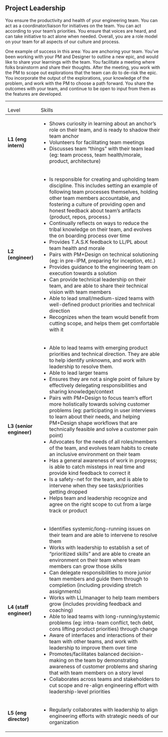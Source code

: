 <!--- This file was GENERATED.  Do not edit it directly.  Instead, edit the corresponding YAML file --->
## Project Leadership


You ensure the productivity and health of your engineering team. You can act as a coordinator/liaison for initiatives on the team. You can act according to your team’s priorities. You ensure that voices are heard, and can take initiative to act alone when needed. Overall, you are a role model on your team for all aspects of our culture and process.

One example of success in this area: You are anchoring your team. You’ve been working with your PM and Designer to outline a new epic, and would like to share your learnings with the team. You facilitate a meeting where folks brainstorm and share their thoughts. After the meeting, you work with the PM to scope out explorations that the team can do to de-risk the epic. You incorporate the output of the explorations, your knowledge of the problem, and work with the PM to choose a path forward. You share the outcomes with your team, and continue to be open to input from them as the features are developed.

---

<table>
<tbody>

<thead>
<td>Level</td><td>Skills</td>
</thead>

<tr>
<td><strong>L1 (eng intern)</strong></td>
<td valign="top"><ul>
  <li>Shows curiosity in learning about an anchor’s role on their team, and is ready to shadow their team anchor</li>

  <li>Volunteers for facilitating team meetings</li>

  <li>Discusses team “things” with their team lead (eg: team process, team health/morale, product, architecture)</li>
</ul></td>
</tr>

<tr>
<td><strong>L2 (engineer)</strong></td>
<td valign="top"><ul>
  <li>Is responsible for creating and upholding team discipline. This includes setting an example of following team processes themselves, holding other team members accountable, and fostering a culture of providing open and honest feedback about team’s artifacts (product, repos, process.)</li>

  <li>Continually reflects on ways to reduce the tribal knowledge on their team, and evolves the on boarding process over time</li>

  <li>Provides T.A.S.K feedback to LL/PL about team health and morale</li>

  <li>Pairs with PM+Design on technical solutioning (eg: in pre-IPM, preparing for inception, etc.)</li>

  <li>Provides guidance to the engineering team on execution towards a solution</li>

  <li>Can provide technical leadership on their team, and are able to share their technical vision with team members</li>

  <li>Able to lead small/medium-sized teams with well-defined product priorities and technical direction</li>

  <li>Recognizes when the team would benefit from cutting scope, and helps them get comfortable with it</li>
</ul></td>
</tr>

<tr>
<td><strong>L3 (senior engineer)</strong></td>
<td valign="top"><ul>
  <li>Able to lead teams with emerging product priorities and technical direction. They are able to help identify unknowns, and work with leadership to resolve them.</li>

  <li>Able to lead larger teams</li>

  <li>Ensures they are not a single point of failure by effectively delegating responsibilities and sharing knowledge/context</li>

  <li>Pairs with PM+Design to focus team’s effort more holistically towards solving customer problems (eg: participating in user interviews to learn about their needs, and helping PM+Design shape workflows that are technically feasible and solve a customer pain point)</li>

  <li>Advocates for the needs of all roles/members of the team, and evolves team habits to create an inclusive environment on their team</li>

  <li>Has a general awareness of work in progress; is able to catch missteps in real time and provide kind feedback to correct it</li>

  <li>Is a safety-net for the team, and is able to intervene when they see tasks/priorities getting dropped</li>

  <li>Helps team and leadership recognize and agree on the right scope to cut from a large track or product</li>
</ul></td>
</tr>

<tr>
<td><strong>L4 (staff engineer)</strong></td>
<td valign="top"><ul>
  <li>Identifies systemic/long-running issues on their team and are able to intervene to resolve them</li>

  <li>Works with leadership to establish a set of “prioritized skills” and are able to create an environment on their team where team members can grow those skills</li>

  <li>Can delegate responsibilities to more junior team members and guide them through to completion (including providing stretch assignments)</li>

  <li>Works with LL/manager to help team members grow (includes providing feedback and coaching)</li>

  <li>Able to lead teams with long-running/systemic problems (eg: intra-team conflict, tech debt, cons lifting product priorities) through change</li>

  <li>Aware of interfaces and interactions of their team with other teams, and work with leadership to improve them over time</li>

  <li>Promotes/facilitates balanced decision-making on the team by demonstrating awareness of customer problems and sharing that with team members on a story level</li>

  <li>Collaborates across teams and stakeholders to cut scope and re-align engineering effort with leadership-level priorities</li>
</ul></td>
</tr>

<tr>
<td><strong>L5 (eng director)</strong></td>
<td valign="top"><ul>
  <li>Regularly collaborates with leadership to align engineering efforts with strategic needs of our organization</li>
</ul></td>
</tr>



</tbody></table>
